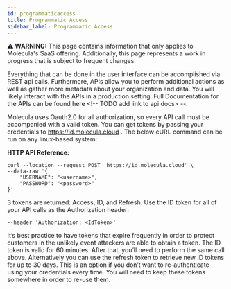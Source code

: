 ```yaml
---
id: programmaticaccess
title: Programmatic Access
sidebar_label: Programmatic Access
---
```


 **⚠ WARNING:** This page contains information that only applies to Molecula's SaaS offering. Additionally, this page represents a work in progress that is subject to frequent changes. 

Everything that can be done in the user interface can be accomplished via REST api calls. Furthermore, APIs allow you to perform additional actions as well as gather more metadata about your organization and data. You will likely interact with the APIs in a production setting. Full Documentation for the APIs can be found here <!-- TODO add link to api docs> --.

Molecula uses Oauth2.0 for all authorization, so every API call must be accompanied with a valid token. You can get tokens by passing your credentials to https://id.molecula.cloud . The below cURL command can be run on any linux-based system:

**HTTP API Reference:**
```shell
curl --location --request POST 'https://id.molecula.cloud' \
--data-raw '{
    "USERNAME": "<username>",
    "PASSWORD": "<password>"
}'
```

3 tokens are returned: Access, ID, and Refresh. Use the ID token for all of your API calls as the Authorization header:

`--header 'Authorization: <IdToken>'`

It’s best practice to have tokens that expire frequently in order to protect customers in the unlikely event attackers are able to obtain a token. The ID token is valid for 60 minutes. After that, you’ll need to perform the same call above. Alternatively you can use the refresh token to retrieve new ID tokens for up to 30 days. This is an option if you don’t want to re-authenticate using your credentials every time. You will need to keep these tokens somewhere in order to re-use them.